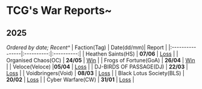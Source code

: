 # TCG's War Reports~

## **2025**
*Ordered by date; Recent^*
|   Faction(Tag)  | Date(dd/mm)|   Report   |
|:----------------|:----------:|:----------:|
| Heathen Saints(HS)  | **07/06** | [Loss](https://scatterbeans.github.io/HS_0607.html) |
| Organised Chaos(OC)  | **24/05** | [Win](https://scatterbeans.github.io/OC_0524.html) |
| Frogs of Fortune(GoA) | **26/04** | [Win](https://scatterbeans.github.io/GOA_0426.html) |
| Veloce(Veloce) |**05/04** | [Loss](https://scatterbeans.github.io/Veloce_0405.html) |
| DJ-BIRDS OF PASSAGE(DJ) | **22/03** | [Loss](https://scatterbeans.github.io/DJ_0322.html) |
| Voidbringers(Void) | **08/03** | [Loss](https://scatterbeans.github.io/Void_0308.html) |
| Black Lotus Society(BLS) | **20/02** | [Loss](https://scatterbeans.github.io/BLS_0220.html) |
| Cyber Warfare(CW) | **31/01** | [Loss](https://scatterbeans.github.io/CW_0131.html) |
